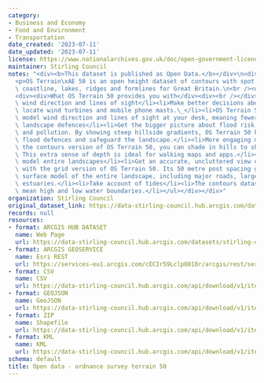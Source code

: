 ```yaml
---
category:
- Business and Economy
- Food and Environment
- Transportation
date_created: '2023-07-11'
date_updated: '2023-07-11'
license: https://www.nationalarchives.gov.uk/doc/open-government-licence/version/3/
maintainer: Stirling Council
notes: "<div><b>This dataset is published as Open Data.</b></div>\n<div><br /></div>\n\
  <p>OS Terrain\xAE 50 is an open height dataset of contours with spot heights, breaklines,\
  \ coastline, lakes, ridges and formlines for Great Britain.\n<br /><div><br /></div></p>\n\
  <div><div>What OS Terrain 50 provides you with</div><div><br /></div><div><ul><li>Model\
  \ wind direction and lines of sight</li><li>Make better decisions about where to\
  \ locate wind turbines and mobile phone masts.\_</li><li>OS Terrain 50 lets you\
  \ model wind direction and lines of sight at your desk, meaning fewer site visits.</li><li>Plan\
  \ landscape defences</li><li>Get the bigger picture about flood risk, soil erosion\
  \ and pollution. By showing steep hillside gradients, OS Terrain 50 helps you plan\
  \ flood defences and safeguard the landscape.</li><li>More engaging maps</li><li>With\
  \ the contours version of OS Terrain 50, you can shade in hills to show their height.\
  \ This extra sense of depth is ideal for walking maps and apps.</li><li>Surface\
  \ model entire landscapes</li><li>Get an accurate, uncluttered view of the terrain\
  \ with the grid version of OS Terrain 50. Its 50 metre post spacing gives you a\
  \ surface model of the entire landscape, including major roads, large lakes and\
  \ estuaries.</li><li>Take account of tides</li><li>The contours dataset also includes\
  \ mean high and low water boundaries.</li></ul></div></div>"
organization: Stirling Council
original_dataset_link: https://data-stirling-council.hub.arcgis.com/datasets/stirling-council::open-data-ordnance-survey-terrain-50
records: null
resources:
- format: ARCGIS HUB DATASET
  name: Web Page
  url: https://data-stirling-council.hub.arcgis.com/datasets/stirling-council::open-data-ordnance-survey-terrain-50
- format: ARCGIS GEOSERVICE
  name: Esri REST
  url: https://services-eu1.arcgis.com/cECIr59LclpO818r/arcgis/rest/services/os_terrain50/FeatureServer/0
- format: CSV
  name: CSV
  url: https://data-stirling-council.hub.arcgis.com/api/download/v1/items/96d11a39d2234bc78a8287a51635e0de/csv?layers=0
- format: GEOJSON
  name: GeoJSON
  url: https://data-stirling-council.hub.arcgis.com/api/download/v1/items/96d11a39d2234bc78a8287a51635e0de/geojson?layers=0
- format: ZIP
  name: Shapefile
  url: https://data-stirling-council.hub.arcgis.com/api/download/v1/items/96d11a39d2234bc78a8287a51635e0de/shapefile?layers=0
- format: KML
  name: KML
  url: https://data-stirling-council.hub.arcgis.com/api/download/v1/items/96d11a39d2234bc78a8287a51635e0de/kml?layers=0
schema: default
title: Open data - ordnance survey terrain 50
---
```

